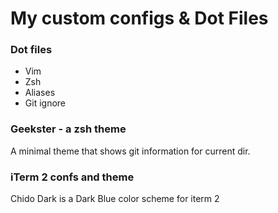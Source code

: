 # My custom configs & Dot Files

### Dot files

* Vim
* Zsh
* Aliases
* Git ignore

### Geekster - a zsh theme

A minimal theme that shows git information for current dir.

### iTerm 2 confs and theme

Chido Dark is a Dark Blue color scheme for iterm 2

